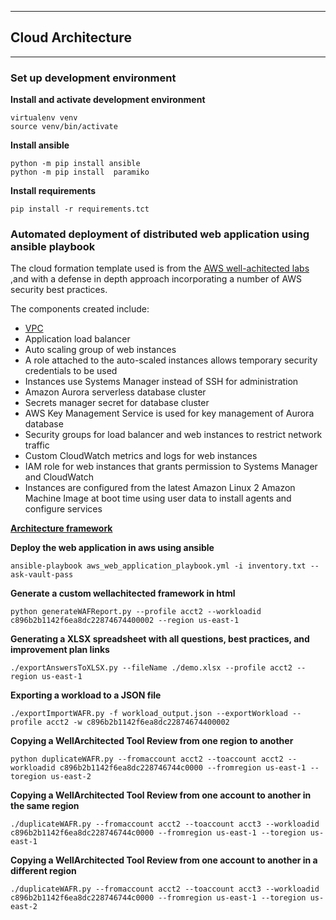 ***
## Cloud Architecture
***

### Set up development environment

**Install and activate development environment**

```
virtualenv venv
source venv/bin/activate
```

**Install ansible**

```
python -m pip install ansible
python -m pip install  paramiko
```


**Install requirements**
```
pip install -r requirements.tct
```

### Automated deployment of distributed web application using ansible playbook 
The cloud formation template used is from the [AWS well-achitected labs](https://wellarchitectedlabs.com/security/200_labs/200_automated_deployment_of_ec2_web_application/) ,and with a defense in depth approach incorporating a number of AWS security best practices.

The components created include:
- [VPC](./docs/vpc-architecture.png)
- Application load balancer
- Auto scaling group of web instances
- A role attached to the auto-scaled instances allows temporary security credentials to be used
- Instances use Systems Manager instead of SSH for administration
- Amazon Aurora serverless database cluster
- Secrets manager secret for database cluster
- AWS Key Management Service is used for key management of Aurora database
- Security groups for load balancer and web instances to restrict network traffic
- Custom CloudWatch metrics and logs for web instances
- IAM role for web instances that grants permission to Systems Manager and CloudWatch
- Instances are configured from the latest Amazon Linux 2 Amazon Machine Image at boot time using user data to install agents and configure services

[**Architecture framework**](./docs/architecture.png)

**Deploy the web application in aws using ansible**
```
ansible-playbook aws_web_application_playbook.yml -i inventory.txt --ask-vault-pass
```


**Generate a custom wellachitected framework in html**
```
python generateWAFReport.py --profile acct2 --workloadid c896b2b1142f6ea8dc22874674400002 --region us-east-1
```


**Generating a XLSX spreadsheet with all questions, best practices, and improvement plan links**

```
./exportAnswersToXLSX.py --fileName ./demo.xlsx --profile acct2 --region us-east-1
```

**Exporting a workload to a JSON file**

```
./exportImportWAFR.py -f workload_output.json --exportWorkload --profile acct2 -w c896b2b1142f6ea8dc22874674400002

```

**Copying a WellArchitected Tool Review from one region to another**

```
python duplicateWAFR.py --fromaccount acct2 --toaccount acct2 --workloadid c896b2b1142f6ea8dc228746744c0000 --fromregion us-east-1 --toregion us-east-2
```

**Copying a WellArchitected Tool Review from one account to another in the same region**

```
./duplicateWAFR.py --fromaccount acct2 --toaccount acct3 --workloadid c896b2b1142f6ea8dc228746744c0000 --fromregion us-east-1 --toregion us-east-1
```

**Copying a WellArchitected Tool Review from one account to another in a different region**

```
./duplicateWAFR.py --fromaccount acct2 --toaccount acct3 --workloadid c896b2b1142f6ea8dc228746744c0000 --fromregion us-east-1 --toregion us-east-2

```

